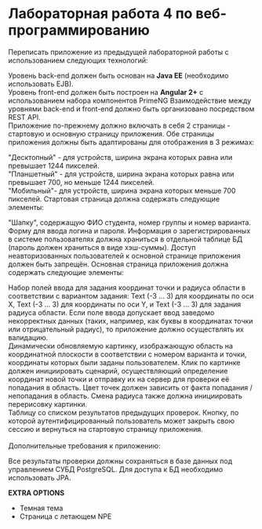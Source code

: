 # Лабораторная работа 4 по веб-программированию

Переписать приложение из предыдущей лабораторной работы с использованием следующих технологий:

Уровень back-end должен быть основан на **Java EE** (необходимо использовать EJB).</br> Уровень front-end должен быть построен на **Angular 2+** с использованием набора компонентов PrimeNG Взаимодействие между уровнями back-end и front-end должно быть организовано посредством REST API. </br>Приложение по-прежнему должно включать в себя 2 страницы - стартовую и основную страницу приложения. Обе страницы приложения должны быть адаптированы для отображения в 3 режимах:

"Десктопный" - для устройств, ширина экрана которых равна или превышает 1244 пикселей. </br>"Планшетный" - для устройств, ширина экрана которых равна или превышает 700, но меньше 1244 пикселей. </br>"Мобильный"- для устройств, ширина экрана которых меньше 700 пикселей. Стартовая страница должна содержать следующие элементы:

"Шапку", содержащую ФИО студента, номер группы и номер варианта. Форму для ввода логина и пароля. Информация о зарегистрированных в системе пользователях должна храниться в отдельной таблице БД (пароль должен храниться в виде хэш-суммы). Доступ неавторизованных пользователей к основной странице приложения должен быть запрещён. Основная страница приложения должна содержать следующие элементы:

Набор полей ввода для задания координат точки и радиуса области в соответствии с вариантом задания: Text (-3 ... 3) для координаты по оси X, Text (-3 ... 3) для координаты по оси Y, и Text (-3 ... 3) для задания радиуса области. Если поле ввода допускает ввод заведомо некорректных данных (таких, например, как буквы в координатах точки или отрицательный радиус), то приложение должно осуществлять их валидацию. </br>Динамически обновляемую картинку, изображающую область на координатной плоскости в соответствии с номером варианта и точки, координаты которых были заданы пользователем. Клик по картинке должен инициировать сценарий, осуществляющий определение координат новой точки и отправку их на сервер для проверки её попадания в область. Цвет точек должен зависить от факта попадания / непопадания в область. Смена радиуса также должна инициировать перерисовку картинки. </br>Таблицу со списком результатов предыдущих проверок. Кнопку, по которой аутентифицированный пользователь может закрыть свою сессию и вернуться на стартовую страницу приложения. </br></br>Дополнительные требования к приложению:

Все результаты проверки должны сохраняться в базе данных под управлением СУБД PostgreSQL. Для доступа к БД необходимо использовать JPA.

**EXTRA OPTIONS**
* Темная тема
* Страница с летающем NPE
